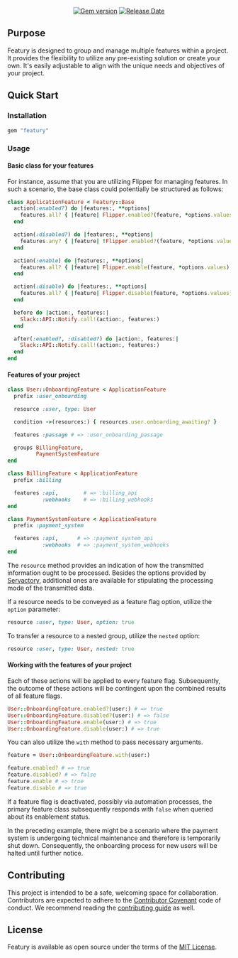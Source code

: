 <p align="center">
  <a href="https://rubygems.org/gems/featury"><img src="https://img.shields.io/gem/v/featury?logo=rubygems&logoColor=fff" alt="Gem version"></a>
  <a href="https://github.com/servactory/featury/releases"><img src="https://img.shields.io/github/release-date/servactory/featury" alt="Release Date"></a>
</p>

## Purpose

Featury is designed to group and manage multiple features within a project.
It provides the flexibility to utilize any pre-existing solution or create your own.
It's easily adjustable to align with the unique needs and objectives of your project.

[//]: # (## Documentation)

[//]: # (See [featury.servactory.com]&#40;https://featury.servactory.com&#41; for documentation.)

## Quick Start

### Installation

```ruby
gem "featury"
```

### Usage

#### Basic class for your features

For instance, assume that you are utilizing Flipper for managing features.
In such a scenario, the base class could potentially be structured as follows:

```ruby
class ApplicationFeature < Featury::Base
  action(:enabled?) do |features:, **options|
    features.all? { |feature| Flipper.enabled?(feature, *options.values) }
  end

  action(:disabled?) do |features:, **options|
    features.any? { |feature| !Flipper.enabled?(feature, *options.values) }
  end

  action(:enable) do |features:, **options|
    features.all? { |feature| Flipper.enable(feature, *options.values) }
  end

  action(:disable) do |features:, **options|
    features.all? { |feature| Flipper.disable(feature, *options.values) }
  end

  before do |action:, features:|
    Slack::API::Notify.call!(action:, features:)
  end

  after(:enabled?, :disabled?) do |action:, features:|
    Slack::API::Notify.call!(action:, features:)
  end
end
```

#### Features of your project

```ruby
class User::OnboardingFeature < ApplicationFeature
  prefix :user_onboarding

  resource :user, type: User

  condition ->(resources:) { resources.user.onboarding_awaiting? }

  features :passage # => :user_onboarding_passage

  groups BillingFeature,
         PaymentSystemFeature
end
```

```ruby
class BillingFeature < ApplicationFeature
  prefix :billing

  features :api,        # => :billing_api
           :webhooks    # => :billing_webhooks
end
```

```ruby
class PaymentSystemFeature < ApplicationFeature
  prefix :payment_system

  features :api,      # => :payment_system_api
           :webhooks  # => :payment_system_webhooks
end
```

The `resource` method provides an indication of how the transmitted information ought to be processed.
Besides the options provided by [Servactory](https://github.com/servactory/servactory), additional ones are available for stipulating the processing mode of the transmitted data.

If a resource needs to be conveyed as a feature flag option, utilize the `option` parameter:

```ruby 
resource :user, type: User, option: true
```

To transfer a resource to a nested group, utilize the `nested` option:

```ruby
resource :user, type: User, nested: true
```

#### Working with the features of your project

Each of these actions will be applied to every feature flag.
Subsequently, the outcome of these actions will be contingent upon the combined results of all feature flags.

```ruby
User::OnboardingFeature.enabled?(user:) # => true
User::OnboardingFeature.disabled?(user:) # => false
User::OnboardingFeature.enable(user:) # => true
User::OnboardingFeature.disable(user:) # => true
```

You can also utilize the `with` method to pass necessary arguments.

```ruby
feature = User::OnboardingFeature.with(user:)

feature.enabled? # => true
feature.disabled? # => false
feature.enable # => true
feature.disable # => true
```

If a feature flag is deactivated, possibly via automation processes,
the primary feature class subsequently responds with `false` when
queried about its enablement status.

In the preceding example, there might be a scenario where the payment system is
undergoing technical maintenance and therefore is temporarily shut down.
Consequently, the onboarding process for new users will be halted until further notice.

## Contributing

This project is intended to be a safe, welcoming space for collaboration. 
Contributors are expected to adhere to the [Contributor Covenant](http://contributor-covenant.org) code of conduct. 
We recommend reading the [contributing guide](./CONTRIBUTING.md) as well.

## License

Featury is available as open source under the terms of the [MIT License](http://opensource.org/licenses/MIT).
